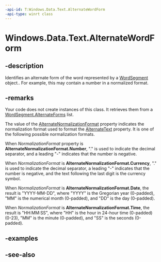 ----api-id: T:Windows.Data.Text.AlternateWordForm
-api-type: winrt class
---<!-- Class syntax.public class AlternateWordForm : Windows.Data.Text.IAlternateWordForm--># Windows.Data.Text.AlternateWordForm## -descriptionIdentifies an alternate form of the word represented by a [WordSegment](wordsegment.md) object.. For example, this may contain a number in a normalized format.## -remarksYour code does not create instances of this class. It retrieves them from a [WordSegment.AlternateForms](wordsegment_alternateforms.md) list.The value of the [AlternateNormalizationFormat](alternatenormalizationformat.md) property indicates the normalization format used to format the [AlternateText](alternatetext.md) property. It is one of the following possible normalization formats.When *NormalizationFormat* property is **AlternateNormalizationFormat.Number**, "." is used to indicate the decimal separator, and a leading "-" indicates that the number is negative.When *NormalizationFormat* is **AlternateNormalizationFormat.Currency**, "." is used to indicate the decimal separator, a leading "-" indicates that the number is negative, and the text following the last digit is the currency symbol.When *NormalizationFormat* is **AlternateNormalizationFormat.Date**, the result is "YYYY-MM-DD", where "YYYY" is the Gregorian year (0-padded), "MM" is the numerical month (0-padded), and "DD" is the day (0-padded).When *NormalizationFormat* is **AlternateNormalizationFormat.Time**, the result is "HH:MM:SS", where "HH" is the hour in 24-hour time (0-padded) (0-23), "MM" is the minute (0-padded), and "SS" is the seconds (0-padded).## -examples## -see-also